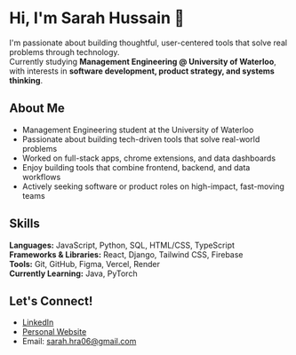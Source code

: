 # Hi, I'm Sarah Hussain 👋

I'm passionate about building thoughtful, user-centered tools that solve real problems through technology.  
Currently studying **Management Engineering @ University of Waterloo**, with interests in **software development, product strategy, and systems thinking**.

## About Me

- Management Engineering student at the University of Waterloo
- Passionate about building tech-driven tools that solve real-world problems
- Worked on full-stack apps, chrome extensions, and data dashboards
- Enjoy building tools that combine frontend, backend, and data workflows
- Actively seeking software or product roles on high-impact, fast-moving teams

## Skills

**Languages:** JavaScript, Python, SQL, HTML/CSS, TypeScript  
**Frameworks & Libraries:** React, Django, Tailwind CSS, Firebase  
**Tools:** Git, GitHub, Figma, Vercel, Render  
**Currently Learning:** Java, PyTorch

## Let's Connect!

- [LinkedIn](https://www.linkedin.com/in/sarah-hussain01/)
- [Personal Website](https://sarah-hussain-portfolio.vercel.app/)
- Email: sarah.hra06@gmail.com

